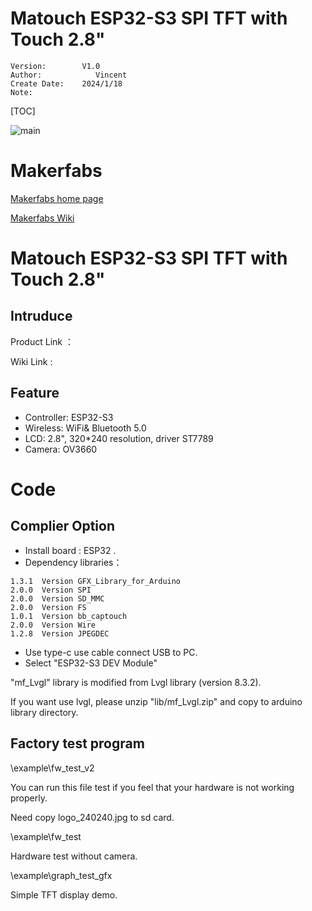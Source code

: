# Matouch ESP32-S3 SPI TFT with Touch 2.8" 

```
Version:        V1.0
Author:            Vincent
Create Date:    2024/1/18
Note:

```

[TOC]

![main](md_pic/main.jpg)

# Makerfabs

[Makerfabs home page](https://www.makerfabs.com/)

[Makerfabs Wiki](https://wiki.makerfabs.com/ESP_S3_SPI_TFT_with_Touch_2.8inch.html)

# Matouch ESP32-S3 SPI TFT with Touch 2.8" 

## Intruduce

Product Link ：[]()

Wiki Link : []()





## Feature

- Controller: ESP32-S3
- Wireless: WiFi& Bluetooth 5.0
- LCD: 2.8", 320*240 resolution, driver ST7789
- Camera: OV3660


# Code

## Complier Option

- Install board : ESP32 .
- Dependency libraries：

```
1.3.1  Version GFX_Library_for_Arduino
2.0.0  Version SPI
2.0.0  Version SD_MMC 
2.0.0  Version FS
1.0.1  Version bb_captouch 
2.0.0  Version Wire 
1.2.8  Version JPEGDEC 
```

- Use type-c use cable connect USB to PC.
- Select "ESP32-S3 DEV Module"

"mf_Lvgl" library is modified from Lvgl library (version 8.3.2). 

If you want use lvgl, please unzip "lib/mf_Lvgl.zip" and copy to arduino library directory.

## Factory test program

\example\fw_test_v2

You can run this file test if you feel that your hardware is not working properly. 

Need copy logo_240240.jpg to sd card.

\example\fw_test

Hardware test without camera.

\example\graph_test_gfx

Simple TFT display demo.
